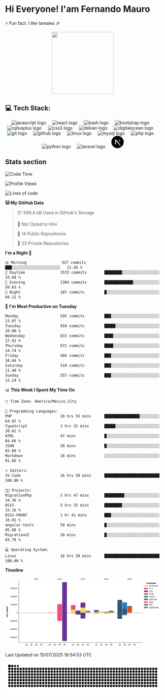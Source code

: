 <h1>Hi Everyone! I'am Fernando Mauro </h1>
<p>⚡ Fun fact: I like tamales 🫔</p>

<div align="center">
  <img height="200" width="200" src="https://c.tenor.com/D9bWSaEUuwoAAAAC/tenor.gif"  />
</div>

## 💻 Tech Stack:
<div align="center">
  <img src="https://cdn.jsdelivr.net/gh/devicons/devicon/icons/javascript/javascript-original.svg" height="40" width="40" alt="javascript logo"  />
  <img width="12" />
  <img src="https://cdn.jsdelivr.net/gh/devicons/devicon/icons/react/react-original.svg" height="40" width="40" alt="react logo"  />
  <img width="12" />
  <img src="https://cdn.jsdelivr.net/gh/devicons/devicon/icons/bash/bash-original.svg" height="40" width="40" alt="bash logo"  />
  <img width="12" />
  <img src="https://cdn.jsdelivr.net/gh/devicons/devicon/icons/bootstrap/bootstrap-original.svg" height="40" width="40" alt="bootstrap logo"  />
  <img width="12" />
  <img src="https://cdn.jsdelivr.net/gh/devicons/devicon/icons/cplusplus/cplusplus-original.svg" height="40" width="40" alt="cplusplus logo"  />
  <img width="12" />
  <img src="https://cdn.jsdelivr.net/gh/devicons/devicon/icons/css3/css3-original.svg" height="40" width="40" alt="css3 logo"  />
  <img width="12" />
  <img src="https://cdn.jsdelivr.net/gh/devicons/devicon/icons/debian/debian-original.svg" height="40" width="40" alt="debian logo"  />
  <img width="12" />
  <img src="https://cdn.jsdelivr.net/gh/devicons/devicon/icons/digitalocean/digitalocean-original.svg" height="40" width="40" alt="digitalocean logo"  />
  <img width="12" />
  <img src="https://cdn.jsdelivr.net/gh/devicons/devicon/icons/git/git-original.svg" height="40" width="40" alt="git logo"  />
  <img width="12" />
  <img src="https://cdn.jsdelivr.net/gh/devicons/devicon/icons/github/github-original.svg" height="40" width="40" alt="github logo"  />
  <img width="12" />
  <img src="https://cdn.jsdelivr.net/gh/devicons/devicon/icons/linux/linux-original.svg" height="40" width="40" alt="linux logo"  />
  <img width="12" />
  <img src="https://cdn.jsdelivr.net/gh/devicons/devicon/icons/mysql/mysql-original.svg" height="40" width="40" alt="mysql logo"  />
  <img width="12" />
  <img src="https://cdn.jsdelivr.net/gh/devicons/devicon/icons/php/php-original.svg" height="40" width="40" alt="php logo"  />
  <img width="12" />
  <img src="https://cdn.jsdelivr.net/gh/devicons/devicon/icons/python/python-original.svg" height="40" width="40" alt="python logo"  />
  <img width="12" />
  <img src="https://upload.wikimedia.org/wikipedia/commons/thumb/9/9a/Laravel.svg/50px-Laravel.svg.png" height="40" width="40" alt="laravel logo"  />
  <img width="12" />
  <img src="https://raw.githubusercontent.com/devicons/devicon/ca28c779441053191ff11710fe24a9e6c23690d6/icons/nextjs/nextjs-original.svg" height="40" width="40" alt="Next js logo"  />
</div>

## Stats section
<!--START_SECTION:waka-->
![Code Time](http://img.shields.io/badge/Code%20Time-1%2C400%20hrs%2038%20mins-blue)

![Profile Views](http://img.shields.io/badge/Profile%20Views-0-blue)

![Lines of code](https://img.shields.io/badge/From%20Hello%20World%20I%27ve%20Written-2.4%20million%20lines%20of%20code-blue)

**🐱 My GitHub Data** 

> 📦 599.4 kB Used in GitHub's Storage 
 > 
> 🚫 Not Opted to Hire
 > 
> 📜 14 Public Repositories 
 > 
> 🔑 23 Private Repositories 
 > 
**I'm a Night 🦉** 

```text
🌞 Morning                527 commits         ███░░░░░░░░░░░░░░░░░░░░░░   11.58 % 
🌆 Daytime                1533 commits        ████████░░░░░░░░░░░░░░░░░   33.68 % 
🌃 Evening                2304 commits        █████████████░░░░░░░░░░░░   50.63 % 
🌙 Night                  187 commits         █░░░░░░░░░░░░░░░░░░░░░░░░   04.11 % 
```
📅 **I'm Most Productive on Tuesday** 

```text
Monday                   595 commits         ███░░░░░░░░░░░░░░░░░░░░░░   13.07 % 
Tuesday                  910 commits         █████░░░░░░░░░░░░░░░░░░░░   20.00 % 
Wednesday                815 commits         ████░░░░░░░░░░░░░░░░░░░░░   17.91 % 
Thursday                 671 commits         ████░░░░░░░░░░░░░░░░░░░░░   14.74 % 
Friday                   484 commits         ███░░░░░░░░░░░░░░░░░░░░░░   10.64 % 
Saturday                 519 commits         ███░░░░░░░░░░░░░░░░░░░░░░   11.40 % 
Sunday                   557 commits         ███░░░░░░░░░░░░░░░░░░░░░░   12.24 % 
```


📊 **This Week I Spent My Time On** 

```text
🕑︎ Time Zone: America/Mexico_City

💬 Programming Languages: 
PHP                      10 hrs 55 mins      ████████████████░░░░░░░░░   64.85 % 
TypeScript               3 hrs 22 mins       █████░░░░░░░░░░░░░░░░░░░░   20.02 % 
HTML                     47 mins             █░░░░░░░░░░░░░░░░░░░░░░░░   04.66 % 
JSON                     30 mins             █░░░░░░░░░░░░░░░░░░░░░░░░   03.00 % 
Markdown                 16 mins             ░░░░░░░░░░░░░░░░░░░░░░░░░   01.66 % 

🔥 Editors: 
VS Code                  16 hrs 50 mins      █████████████████████████   100.00 % 

🐱‍💻 Projects: 
MigrationPhp             5 hrs 47 mins       █████████░░░░░░░░░░░░░░░░   34.36 % 
DSIS                     5 hrs 35 mins       ████████░░░░░░░░░░░░░░░░░   33.16 % 
DSIS-FRONT               1 hr 41 mins        ███░░░░░░░░░░░░░░░░░░░░░░   10.01 % 
angular-tests            59 mins             █░░░░░░░░░░░░░░░░░░░░░░░░   05.88 % 
MigrationUI              38 mins             █░░░░░░░░░░░░░░░░░░░░░░░░   03.79 % 

💻 Operating System: 
Linux                    16 hrs 50 mins      █████████████████████████   100.00 % 
```

**Timeline**

![Lines of Code chart](https://raw.githubusercontent.com/Fernando-Mauro/Fernando-Mauro/master/assets/bar_graph.png)


 Last Updated on 15/07/2025 18:54:53 UTC
<!--END_SECTION:waka-->

<img src="https://raw.githubusercontent.com/fernando-mauro/fernando-mauro/output/snake.svg" alt="Snake animation" />
